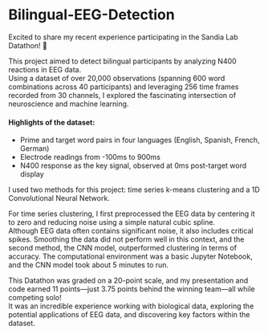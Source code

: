 # Bilingual-EEG-Detection  
Excited to share my recent experience participating in the Sandia Lab Datathon! 🎉  

This project aimed to detect bilingual participants by analyzing N400 reactions in EEG data.  
Using a dataset of over 20,000 observations (spanning 600 word combinations across 40 participants) and leveraging 256 time frames recorded from 30 channels, I explored the fascinating intersection of neuroscience and machine learning.

####  Highlights of the dataset:

- Prime and target word pairs in four languages (English, Spanish, French, German)    
- Electrode readings from -100ms to 900ms  
- N400 response as the key signal, observed at 0ms post-target word display   

I used two methods for this project: time series k-means clustering and a 1D Convolutional Neural Network.  

For time series clustering, I first preprocessed the EEG data by centering it to zero and reducing noise using a simple natural cubic spline.   
Although EEG data often contains significant noise, it also includes critical spikes. Smoothing the data did not perform well in this context, and the second method, the CNN model, outperformed clustering in terms of accuracy. The computational environment was a basic Jupyter Notebook, and the CNN model took about 5 minutes to run.  
 
This Datathon was graded on a 20-point scale, and my presentation and code earned 11 points—just 3.75 points behind the winning team—all while competing solo!  
It was an incredible experience working with biological data, exploring the potential applications of EEG data, and discovering key factors within the dataset.
